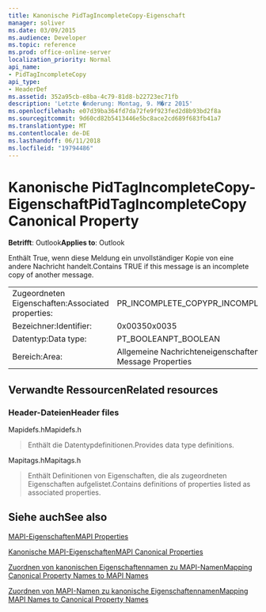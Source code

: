 ```yaml
---
title: Kanonische PidTagIncompleteCopy-Eigenschaft
manager: soliver
ms.date: 03/09/2015
ms.audience: Developer
ms.topic: reference
ms.prod: office-online-server
localization_priority: Normal
api_name:
- PidTagIncompleteCopy
api_type:
- HeaderDef
ms.assetid: 352a95cb-e8ba-4c79-81d8-b22723ec71fb
description: 'Letzte �nderung: Montag, 9. M�rz 2015'
ms.openlocfilehash: e07d39ba364fd7da72fe9f923fed2d8b93bd2f8a
ms.sourcegitcommit: 9d60cd82b5413446e5bc8ace2cd689f683fb41a7
ms.translationtype: MT
ms.contentlocale: de-DE
ms.lasthandoff: 06/11/2018
ms.locfileid: "19794486"
---
```

# <a name="pidtagincompletecopy-canonical-property"></a><span data-ttu-id="600a0-103">Kanonische PidTagIncompleteCopy-Eigenschaft</span><span class="sxs-lookup"><span data-stu-id="600a0-103">PidTagIncompleteCopy Canonical Property</span></span>

  
  
<span data-ttu-id="600a0-104">**Betrifft**: Outlook</span><span class="sxs-lookup"><span data-stu-id="600a0-104">**Applies to**: Outlook</span></span> 
  
<span data-ttu-id="600a0-105">Enthält True, wenn diese Meldung ein unvollständiger Kopie von eine andere Nachricht handelt.</span><span class="sxs-lookup"><span data-stu-id="600a0-105">Contains TRUE if this message is an incomplete copy of another message.</span></span>
  
|||
|:-----|:-----|
|<span data-ttu-id="600a0-106">Zugeordneten Eigenschaften:</span><span class="sxs-lookup"><span data-stu-id="600a0-106">Associated properties:</span></span>  <br/> |<span data-ttu-id="600a0-107">PR_INCOMPLETE_COPY</span><span class="sxs-lookup"><span data-stu-id="600a0-107">PR_INCOMPLETE_COPY</span></span>  <br/> |
|<span data-ttu-id="600a0-108">Bezeichner:</span><span class="sxs-lookup"><span data-stu-id="600a0-108">Identifier:</span></span>  <br/> |<span data-ttu-id="600a0-109">0x0035</span><span class="sxs-lookup"><span data-stu-id="600a0-109">0x0035</span></span>  <br/> |
|<span data-ttu-id="600a0-110">Datentyp:</span><span class="sxs-lookup"><span data-stu-id="600a0-110">Data type:</span></span>  <br/> |<span data-ttu-id="600a0-111">PT_BOOLEAN</span><span class="sxs-lookup"><span data-stu-id="600a0-111">PT_BOOLEAN</span></span>  <br/> |
|<span data-ttu-id="600a0-112">Bereich:</span><span class="sxs-lookup"><span data-stu-id="600a0-112">Area:</span></span>  <br/> |<span data-ttu-id="600a0-113">Allgemeine Nachrichteneigenschaften</span><span class="sxs-lookup"><span data-stu-id="600a0-113">General Message Properties</span></span>  <br/> |
   
## <a name="related-resources"></a><span data-ttu-id="600a0-114">Verwandte Ressourcen</span><span class="sxs-lookup"><span data-stu-id="600a0-114">Related resources</span></span>

### <a name="header-files"></a><span data-ttu-id="600a0-115">Header-Dateien</span><span class="sxs-lookup"><span data-stu-id="600a0-115">Header files</span></span>

<span data-ttu-id="600a0-116">Mapidefs.h</span><span class="sxs-lookup"><span data-stu-id="600a0-116">Mapidefs.h</span></span>
  
> <span data-ttu-id="600a0-117">Enthält die Datentypdefinitionen.</span><span class="sxs-lookup"><span data-stu-id="600a0-117">Provides data type definitions.</span></span>
    
<span data-ttu-id="600a0-118">Mapitags.h</span><span class="sxs-lookup"><span data-stu-id="600a0-118">Mapitags.h</span></span>
  
> <span data-ttu-id="600a0-119">Enthält Definitionen von Eigenschaften, die als zugeordneten Eigenschaften aufgelistet.</span><span class="sxs-lookup"><span data-stu-id="600a0-119">Contains definitions of properties listed as associated properties.</span></span>
    
## <a name="see-also"></a><span data-ttu-id="600a0-120">Siehe auch</span><span class="sxs-lookup"><span data-stu-id="600a0-120">See also</span></span>



[<span data-ttu-id="600a0-121">MAPI-Eigenschaften</span><span class="sxs-lookup"><span data-stu-id="600a0-121">MAPI Properties</span></span>](mapi-properties.md)
  
[<span data-ttu-id="600a0-122">Kanonische MAPI-Eigenschaften</span><span class="sxs-lookup"><span data-stu-id="600a0-122">MAPI Canonical Properties</span></span>](mapi-canonical-properties.md)
  
[<span data-ttu-id="600a0-123">Zuordnen von kanonischen Eigenschaftennamen zu MAPI-Namen</span><span class="sxs-lookup"><span data-stu-id="600a0-123">Mapping Canonical Property Names to MAPI Names</span></span>](mapping-canonical-property-names-to-mapi-names.md)
  
[<span data-ttu-id="600a0-124">Zuordnen von MAPI-Namen zu kanonische Eigenschaftennamen</span><span class="sxs-lookup"><span data-stu-id="600a0-124">Mapping MAPI Names to Canonical Property Names</span></span>](mapping-mapi-names-to-canonical-property-names.md)


